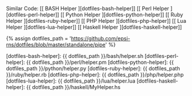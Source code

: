 <div class="panel panel-primary">
  <div class="panel-body" markdown="1">

Similar Code: 
[[ BASH Helper ][dotfiles-bash-helper]]
[[ Perl Helper ][dotfiles-perl-helper]]
[[ Python Helper ][dotfiles-python-helper]]
[[ Ruby Helper ][dotfiles-ruby-helper]]
[[ PHP Helper ][dotfiles-php-helper]]
[[ Lua Helper ][dotfiles-lua-helper]]
[[ Haskell Helper ][dotfiles-haskell-helper]]

[//]: <> ( -- -- -- links below -- -- -- )

{% assign dotfiles_path = 'https://github.com/epsi-rns/dotfiles/blob/master/standalone/pipe' %}

[dotfiles-bash-helper]:    {{ dotfiles_path }}/bash/helper.sh
[dotfiles-perl-helper]:    {{ dotfiles_path }}/perl/helper.pm
[dotfiles-python-helper]:    {{ dotfiles_path }}/python/helper.py
[dotfiles-ruby-helper]:    {{ dotfiles_path }}/ruby/helper.rb
[dotfiles-php-helper]:    {{ dotfiles_path }}/php/helper.php
[dotfiles-lua-helper]:    {{ dotfiles_path }}/lua/helper.lua
[dotfiles-haskell-helper]:    {{ dotfiles_path }}/haskell/MyHelper.hs

  </div>
</div>
